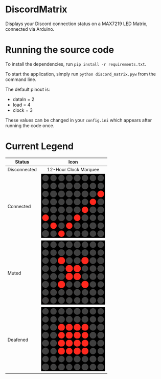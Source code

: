 # DiscordMatrix

Displays your Discord connection status on a MAX7219 LED Matrix, connected via Arduino.

# Running the source code

To install the dependencies, run `pip install -r requirements.txt`. 

To start the application, simply run `python discord_matrix.pyw` from the command line.

The default pinout is:
* dataIn = 2
* load = 4
* clock = 3

These values can be changed in your `config.ini` which appears after running the code once. 

# Current Legend

| Status | Icon |
| ------ | :----: |
| Disconnected | 12-Hour Clock Marquee |
| Connected | <img src="./images/connected.png" alt="connected" width="200px" height="200px"/> |
| Muted |  <img src="./images/muted.png" alt="muted" width="200px" height="200px"/> |
| Deafened | <img src="./images/deafened.png" alt="deafened" width="200px" height="200px"/> |

